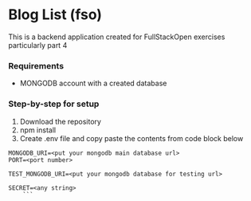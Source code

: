 # Blog List (fso)
This is a backend application created for FullStackOpen exercises particularly part 4 

### Requirements
- MONGODB account with a created database


### Step-by-step for setup
1. Download the repository
2. npm install
3. Create .env file and copy paste the contents from code block below
```
MONGODB_URI=<put your mongodb main database url>
PORT=<port number>

TEST_MONGODB_URI=<put your mongodb database for testing url>

SECRET=<any string>
	```